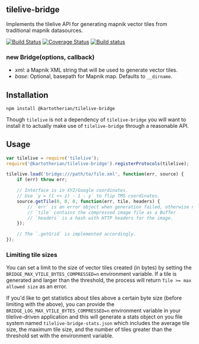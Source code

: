 tilelive-bridge
---------------
Implements the tilelive API for generating mapnik vector tiles from traditional mapnik datasources.

[![Build Status](https://secure.travis-ci.org/mapbox/tilelive-bridge.png)](http://travis-ci.org/mapbox/tilelive-bridge)
[![Coverage Status](https://coveralls.io/repos/mapbox/tilelive-bridge/badge.svg?branch=master&service=github)](https://coveralls.io/github/mapbox/tilelive-bridge?branch=master)
[![Build status](https://ci.appveyor.com/api/projects/status/x4i1acjnrrxdr7ax?svg=true)](https://ci.appveyor.com/project/Mapbox/tilelive-bridge)

### new Bridge(options, callback)

- *xml*: a Mapnik XML string that will be used to generate vector tiles.
- *base*: Optional, basepath for Mapnik map. Defaults to `__dirname`.

## Installation

    npm install @kartotherian/tilelive-bridge

Though `tilelive` is not a dependency of `tilelive-bridge` you will want to
install it to actually make use of `tilelive-bridge` through a reasonable
API.

## Usage

```javascript
var tilelive = require('tilelive');
require('@kartotherian/tilelive-bridge').registerProtocols(tilelive);

tilelive.load('bridge:///path/to/file.xml', function(err, source) {
    if (err) throw err;

    // Interface is in XYZ/Google coordinates.
    // Use `y = (1 << z) - 1 - y` to flip TMS coordinates.
    source.getTile(0, 0, 0, function(err, tile, headers) {
        // `err` is an error object when generation failed, otherwise null.
        // `tile` contains the compressed image file as a Buffer
        // `headers` is a hash with HTTP headers for the image.
    });

    // The `.getGrid` is implemented accordingly.
});
```

### Limiting tile sizes

You can set a limit to the size of vector tiles created (in bytes) by setting the `BRIDGE_MAX_VTILE_BYTES_COMPRESSED=n` environment variable. If a tile is generated and larger than the threshold, the process will return `Tile >= max allowed size` as an error.

If you'd like to get statistics about tiles above a certain byte size (before limiting with the above), you can provide the `BRIDGE_LOG_MAX_VTILE_BYTES_COMPRESSED=n` environment variable in your tilelive-driven application and this will generate a stats object on you file system named `tilelive-bridge-stats.json` which includes the average tile size, the maximum tile size, and the number of tiles greater than the threshold set with the environment variable.
